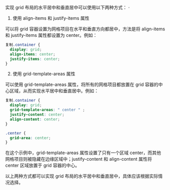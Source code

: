实现 grid 布局的水平居中和垂直居中可以使用以下两种方式：
·
1.  使用 align-items 和 justify-items 属性

可以将 grid 容器设置为网格项目在水平和垂直方向都居中，方法是将 align-items 和 justify-items 属性都设置为 center。例如：

```css
复制.container {
  display: grid;
  align-items: center;
  justify-items: center;
}
```

2.  使用 grid-template-areas 属性

可以使用 grid-template-areas 属性，将所有的网格项目都放置在 grid 容器的中心区域，从而实现水平居中和垂直居中。例如：

```css
复制.container {
  display: grid;
  grid-template-areas: " center " ;
  justify-content: center;
  align-content: center;
}

.center {
  grid-area: center;
}
```

在这个示例中，grid-template-areas 属性设置了只有一个区域 center，而其他网格项目则被隐藏在边缘区域中；justify-content 和 align-content 属性将 center 区域放置于 grid 容器的中心。

以上两种方式都可以实现 grid 布局的水平居中和垂直居中，具体应该根据实际情况选择。
